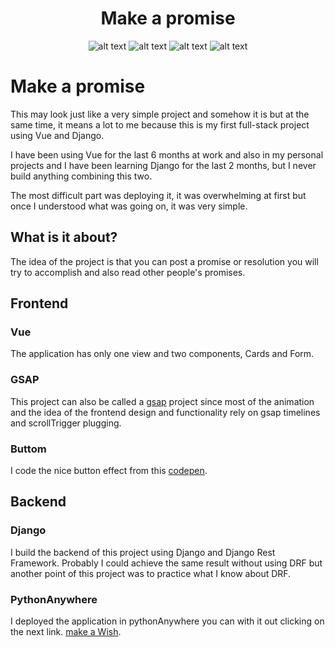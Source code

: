 <div align="center">
<h1>Make a promise </h1>
  
![alt text](https://img.shields.io/badge/My%20first%20website-2.0.1-green)  ![alt text](https://img.shields.io/badge/Made%20by-Max-brightgreen) ![alt text](https://img.shields.io/badge/Backend-Django-lightblue) ![alt text](https://img.shields.io/badge/Frontend-Vue-brightgreen)
</div>

# Make a promise

This may look just like a very simple project and somehow it is but at the same time, it means a lot to me because this is my first full-stack project using Vue and Django.

I have been using Vue for the last 6 months at work and also in my personal projects and I have been learning Django for the last 2 months, but I never build anything combining this two.

The most difficult part was deploying it, it was overwhelming at first but once I understood what was going on, it was very simple.

## What is it about?

The idea of the project is that you can post a promise or resolution you will try to accomplish and also read other people's promises.

## Frontend

### Vue

The application has only one view and two components, Cards and Form.

### GSAP

This project can also be called a [gsap](https://maxicode.pythonanywhere.com/) project since most of the animation and the idea of the frontend design and functionality rely on gsap timelines and scrollTrigger plugging.

### Buttom
I code the nice button effect from this [codepen](https://codepen.io/kocsten/pen/rggjXp).

## Backend

### Django

I build the backend of this project using Django and Django Rest Framework. Probably I could achieve the same result without using DRF but another point of this project was to practice what I know about DRF.

### PythonAnywhere

I deployed the application in pythonAnywhere you can with it out clicking on the next link.
[make a Wish](https://maxicode.pythonanywhere.com/).
